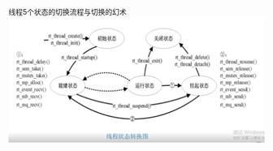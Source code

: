 线程5个状态的切换流程与切换的幻术
![image](https://github.com/QWFaichixuegao/RT-Thread/blob/branch/resource/jpg/thread_state.png)
